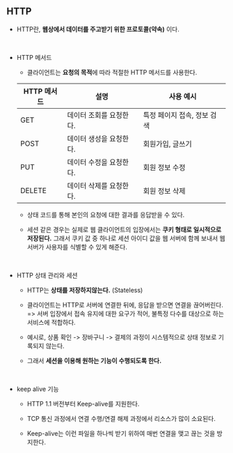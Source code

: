 ## HTTP

- HTTP란, **웹상에서 데이터를 주고받기 위한 프로토콜(약속)** 이다.

<br />

- HTTP 메서드

  - 클라이언트는 **요청의 목적**에 따라 적절한 HTTP 메서드를 사용한다.

  | HTTP 메서드 | 설명                    | 사용 예시                   |
  | ----------- | ----------------------- | --------------------------- |
  | GET         | 데이터 조회를 요청한다. | 특정 페이지 접속, 정보 검색 |
  | POST        | 데이터 생성을 요청한다. | 회원가입, 글쓰기            |
  | PUT         | 데이터 수정을 요청한다. | 회원 정보 수정              |
  | DELETE      | 데이터 삭제를 요청한다. | 회원 정보 삭제              |

  - 상태 코드를 통해 본인의 요청에 대한 결과를 응답받을 수 있다.

  - 세션 같은 경우는 실제로 웹 클라이언트의 입장에서는 **쿠키 형태로 일시적으로 저장된다.** 그래서 쿠키 값 중 하나로 세션 아이디 값을 웹 서버에 함께 보내서 웹 서버가 사용자를 식별할 수 있게 해준다.

<br />

- HTTP 상태 관리와 세션

  - HTTP는 **상태를 저장하지않는다.** (Stateless)

  - 클라이언트는 HTTP로 서버에 연결한 뒤에, 응답을 받으면 연결을 끊어버린다. => 서버 입장에서 접속 유지에 대한 요구가 적어, 불특정 다수를 대상으로 하는 서비스에 적합하다.

  - 예시로, 상품 확인 -> 장바구니 -> 결제의 과정이 시스템적으로 상태 정보로 기록되지 않는다.

  - 그래서 **세션을 이용해 원하는 기능이 수행되도록 한다.**

<br />

- keep alive 기능

  - HTTP 1.1 버전부터 Keep-alive를 지원한다.

  - TCP 통신 과정에서 연결 수행/연결 해제 과정에서 리소스가 많이 소요된다.

  - Keep-alive는 이런 파일을 하나씩 받기 위하여 매번 연결을 맺고 끊는 것을 방지한다.
